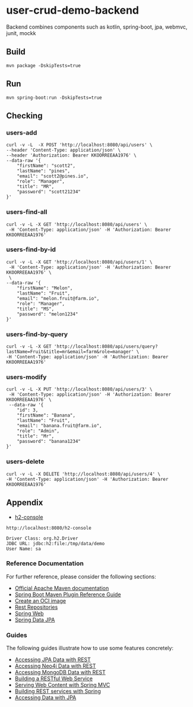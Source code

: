 # user-crud-demo-backend
 Backend combines components such as kotlin, spring-boot, jpa, webmvc, junit, mockk


## Build
```
mvn package -DskipTests=true
```

## Run
```
mvn spring-boot:run -DskipTests=true
```

## Checking

### users-add
```
curl -v -L  -X POST 'http://localhost:8080/api/users' \
--header 'Content-Type: application/json' \
--header 'Authorization: Bearer KKOORREEAA1976' \
--data-raw '{
    "firstName": "scott2",
    "lastName": "pines",
    "email": "scott2@pines.io",
    "role": "Manager",
    "title": "MR",
    "password": "scott21234"
}' 
```

### users-find-all
```
curl -v -L -X GET 'http://localhost:8080/api/users' \
 -H 'Content-Type: application/json' -H 'Authorization: Bearer KKOORREEAA1976' 
```

### users-find-by-id
```
curl -v -L -X GET 'http://localhost:8080/api/users/1' \
 -H 'Content-Type: application/json' -H 'Authorization: Bearer KKOORREEAA1976' \
 \
--data-raw '{
    "firstName": "Melon",
    "lastName": "Fruit",
    "email": "melon.fruit@farm.io",
    "role": "Manager",
    "title": "MS",
    "password": "melon1234"
}'
```

### users-find-by-query
```
curl -v -L -X GET 'http://localhost:8080/api/users/query?lastName=Fruit&title=mr&email=farm&role=manager' \
-H 'Content-Type: application/json' -H 'Authorization: Bearer KKOORREEAA1976'
```

### users-modify
```
curl -v -L -X PUT 'http://localhost:8080/api/users/3' \
 -H 'Content-Type: application/json' -H 'Authorization: Bearer KKOORREEAA1976' \
 --data-raw '{
    "id": 3,
    "firstName": "Banana",
    "lastName": "Fruit",
    "email": "banana.fruit@farm.io",
    "role": "Admin",
    "title": "Mr",
    "password": "banana1234"
}' 
```

### users-delete
```
curl -v -L -X DELETE 'http://localhost:8080/api/users/4' \
-H 'Content-Type: application/json' -H 'Authorization: Bearer KKOORREEAA1976'
```

## Appendix
- [h2-console](http://localhost:8080/h2-console/)
```
http://localhost:8080/h2-console

Driver Class: org.h2.Driver
JDBC URL: jdbc:h2:file:/tmp/data/demo
User Name: sa
``` 


### Reference Documentation
For further reference, please consider the following sections:

* [Official Apache Maven documentation](https://maven.apache.org/guides/index.html)
* [Spring Boot Maven Plugin Reference Guide](https://docs.spring.io/spring-boot/docs/2.5.6/maven-plugin/reference/html/)
* [Create an OCI image](https://docs.spring.io/spring-boot/docs/2.5.6/maven-plugin/reference/html/#build-image)
* [Rest Repositories](https://docs.spring.io/spring-boot/docs/2.5.6/reference/htmlsingle/#howto-use-exposing-spring-data-repositories-rest-endpoint)
* [Spring Web](https://docs.spring.io/spring-boot/docs/2.5.6/reference/htmlsingle/#boot-features-developing-web-applications)
* [Spring Data JPA](https://docs.spring.io/spring-boot/docs/2.5.6/reference/htmlsingle/#boot-features-jpa-and-spring-data)

### Guides
The following guides illustrate how to use some features concretely:

* [Accessing JPA Data with REST](https://spring.io/guides/gs/accessing-data-rest/)
* [Accessing Neo4j Data with REST](https://spring.io/guides/gs/accessing-neo4j-data-rest/)
* [Accessing MongoDB Data with REST](https://spring.io/guides/gs/accessing-mongodb-data-rest/)
* [Building a RESTful Web Service](https://spring.io/guides/gs/rest-service/)
* [Serving Web Content with Spring MVC](https://spring.io/guides/gs/serving-web-content/)
* [Building REST services with Spring](https://spring.io/guides/tutorials/bookmarks/)
* [Accessing Data with JPA](https://spring.io/guides/gs/accessing-data-jpa/)

